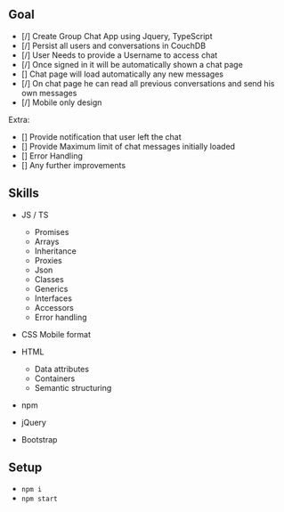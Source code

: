 ## Goal

* [/] Create Group Chat App using Jquery, TypeScript
* [/] Persist all users and conversations in CouchDB 
* [/] User Needs to provide a Username to access chat
* [/] Once signed in it will be automatically shown a chat page 
* [] Chat page will load automatically any new messages
* [/] On chat page he can read all previous conversations and send his own messages
* [/] Mobile only design

Extra:

* [] Provide notification that user left the chat
* [] Provide Maximum limit of chat messages initially loaded
* [] Error Handling
* [] Any further improvements


## Skills

* JS / TS
    * Promises
    * Arrays
    * Inheritance
    * Proxies
    * Json
    * Classes
    * Generics
    * Interfaces
    * Accessors
    * Error handling

* CSS
    Mobile format
* HTML
    * Data attributes
    * Containers
    * Semantic structuring 
    
* npm
* jQuery
* Bootstrap

## Setup

* `npm i`
* `npm start`